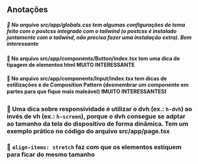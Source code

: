 ## Anotações

##### 📍 No arquivo src/app/globals.css tem algumas configurações de tema feito com o postcss integrado com o tailwind (o postcss é instalado juntamente com o tailwind, não precisa fazer uma instalação extra). Bem interessante

#### 📍 No arquivo src/app/components/Button/index.tsx tem uma dica de tipagem de elementos html MUITO INTERESSANTE

#### 📍 No arquivo src/app/components/Input/index.tsx tem dicas de estilizações e de Composition Pattern (desmembrar um componente em partes para que fique mais maleável) ❗MUITO INTERESSANTES❗

### 📍 Uma dica sobre responsividade é utilizar o dvh (ex.: `h-dvh`) ao invés de vh (ex.: `h-screen`), porque o dvh consegue se adptar ao tamanho da tela do dispositivo de forma dinâmica. Tem um exemplo prático no código do arquivo src/app/page.tsx

### 📍 `align-items: stretch` faz com que os elementos estiquem para ficar do mesmo tamanho
